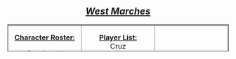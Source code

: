<h2 style="text-align: center;"><span style="text-decoration: underline;"><strong><em>West Marches</em></strong></span></h2>
<table style="border-collapse: collapse; width: 100%; height: 62px;" border="1">
  <tbody>
    <tr style="height: 62px;">
      <td style="width: 33.3333%; height: 62px; text-align: center; vertical-align: top;">
        <p><span style="text-decoration: underline;"><strong>Character Roster:</strong></span></p>
        <p>Cassius de Ostenwall (Jesse)</p>
        <p>Ezekiel Archeon (Jeremy)</p>
        <p>Matin Madd (Dale)</p>
        <p>Tarkier (Michael)</p>
        <p>Thalia Quicksilver (Kate)</p>
        <p>Vatra Skal (Cruz)</p>
        <p>Wind in the Trees (Tyler)</p>
        <p>&nbsp;</p>
      </td>
      <td style="width: 33.3333%; height: 62px; text-align: center; vertical-align: top;">
        <p><span style="text-decoration: underline;"><strong>Player List:</strong></span><br />Cruz<br />Dale<br />Erica<br />Erka<br />Jeremy<br />Jesse<br />Kate<br />Trevor<br />Tyler</p>
      </td>
      <td style="width: 33.3333%; height: 62px; text-align: center;">&nbsp;</td>
    </tr>
    <tr>
      <td style="width: 33.3333%; text-align: center;">
        <p>&nbsp;</p>
      </td>
      <td style="width: 33.3333%; text-align: center;">&nbsp;</td>
      <td style="width: 33.3333%; text-align: center;">&nbsp;</td>
    </tr>
  </tbody>
</table>

